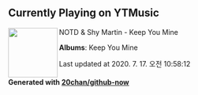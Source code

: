 ## Currently Playing on YTMusic

[<img align="left" width="100" src="https://lh3.googleusercontent.com/cYEaqMFK85Z64kIe_0eB5nh-rvMH7FFdkKc0P9-9kvm0zHMqnawY7bK8cwlG8ffJiTd_RrEtmlFpDPsv">](https://music.youtube.com/channel/UCJKSdusIzLEyV-LQKAY3UJA)

NOTD & Shy Martin - Keep You Mine

**Albums**: Keep You Mine

Last updated at 2020. 7. 17. 오전 10:58:12

#### Generated with [20chan/github-now](https://github.com/20chan/github-now)


<!--
**20chan/20chan** is a ✨ _special_ ✨ repository because its `README.md` (this file) appears on your GitHub profile.

Here are some ideas to get you started:

- 🔭 I’m currently working on ...
- 🌱 I’m currently learning ...
- 👯 I’m looking to collaborate on ...
- 🤔 I’m looking for help with ...
- 💬 Ask me about ...
- 📫 How to reach me: ...
- 😄 Pronouns: ...
- ⚡ Fun fact: ...
-->
